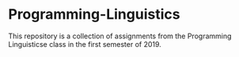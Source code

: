 # Programming-Linguistics
This repository is a collection of assignments from the Programming Linguisticse class in the first semester of 2019.
